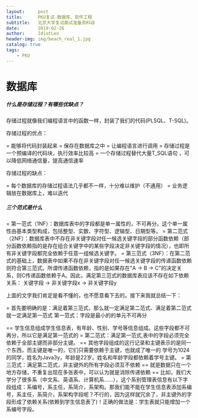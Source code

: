 ```yaml
---
layout:     post
title:      PKU复试-数据库、软件工程
subtitle:   北京大学复试面试准备资料😅
date:       2019-02-26
author:     IdiotLeo
header-img: img/beach_real_1.jpg
catalog: true
tags:
    - PKU
---
```


# 数据库

##### 什么是存储过程？有哪些优缺点？

存储过程就像我们编程语言中的函数一样，封装了我们的代码(PLSQL、T-SQL)。

存储过程的优点：

= 能够将代码封装起来
= 保存在数据库之中
= 让编程语言进行调用
= 存储过程是一个预编译的代码块，执行效率比较高
= 一个存储过程替代大量T_SQL语句 ，可以降低网络通信量，提高通信速率

存储过程的缺点：

= 每个数据库的存储过程语法几乎都不一样，十分难以维护（不通用）
= 业务逻辑放在数据库上，难以迭代

##### 三个范式是什么

= 第一范式（1NF）：数据库表中的字段都是单一属性的，不可再分。这个单一属性由基本类型构成，包括整型、实数、字符型、逻辑型、日期型等。
= 第二范式（2NF）：数据库表中不存在非关键字段对任一候选关键字段的部分函数依赖（部分函数依赖指的是存在组合关键字中的某些字段决定非关键字段的情况），也即所有非关键字段都完全依赖于任意一组候选关键字。
= 第三范式（3NF）：在第二范式的基础上，数据表中如果不存在非关键字段对任一候选关键字段的传递函数依赖则符合第三范式。所谓传递函数依赖，指的是如果存在"A → B → C"的决定关系，则C传递函数依赖于A。因此，满足第三范式的数据库表应该不存在如下依赖关系： 关键字段 → 非关键字段x → 非关键字段y

上面的文字我们肯定是看不懂的，也不愿意看下去的。接下来我就总结一下：

= 首先要明确的是：满足着第三范式，那么就一定满足第二范式、满足着第二范式就一定满足第一范式
第一范式：字段是最小的的单元不可再分

== 学生信息组成学生信息表，有年龄、性别、学号等信息组成。这些字段都不可再分，所以它是满足第一范式的
= 第二范式：满足第一范式,表中的字段必须完全依赖于全部主键而非部分主键。
== 其他字段组成的这行记录和主键表示的是同一个东西，而主键是唯一的，它们只需要依赖于主键，也就成了唯一的
学号为1024的同学，姓名为Java3y，年龄是22岁。姓名和年龄字段都依赖着学号主键。
= 第三范式：满足第二范式，非主键外的所有字段必须互不依赖
== 就是数据只在一个地方存储，不重复出现在多张表中，可以认为就是消除传递依赖
== 比如，我们大学分了很多系（中文系、英语系、计算机系……），这个系别管理表信息有以下字段组成：系编号，系主任，系简介，系架构。那我们能不能在学生信息表添加系编号，系主任，系简介，系架构字段呢？不行的，因为这样就冗余了，非主键外的字段形成了依赖关系(依赖到学生信息表了)！正确的做法是：学生表就只能增加一个系编号字段。
